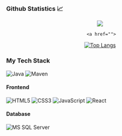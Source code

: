  ### Github Statistics 📈
  <div align="center"> 
      <a href="">
<picture>
<source 
  srcset="https://github-readme-stats.vercel.app/api?username=minhng-178&show_icons=true&theme=dark"
  media="(prefers-color-scheme: dark)"
/>
<source
  srcset="https://github-readme-stats.vercel.app/api?username=minhng-178&show_icons=true"
  media="(prefers-color-scheme: light), (prefers-color-scheme: no-preference)"
/>
<img src="https://github-readme-stats.vercel.app/api?username=minhng-178&show_icons=true" />
</picture>
      </a>
      
     <a href="">
[![Top Langs](https://github-readme-stats.vercel.app/api/top-langs/?username=minhng-178)](https://github.com/anuraghazra/github-readme-stats)
    </a>
</div>

### My Tech Stack
![Java](http://img.shields.io/badge/-Java-007396?style=flat-square&logo=java&logoColor=ffffff)
![Maven](http://img.shields.io/badge/-Maven-1565c0?style=flat-square&logo=apache-maven)
#### Frontend
![HTML5](https://img.shields.io/badge/-HTML5-%23E44D27?style=flat-square&logo=html5&logoColor=ffffff)
![CSS3](https://img.shields.io/badge/-CSS3-%231572B6?style=flat-square&logo=css3)
![JavaScript](https://img.shields.io/badge/-JavaScript-%23F7DF1C?style=flat-square&logo=javascript&logoColor=000000&labelColor=%23F7DF1C&color=%23FFCE5A)
![React](https://img.shields.io/badge/-React-%23282C34?style=flat-square&logo=react)
#### Database
![MS SQL Server](http://img.shields.io/badge/-MS%20SQL%20Server-CC2927?style=flat-square&logo=microsoft-sql-server&logoColor=ffffff)

